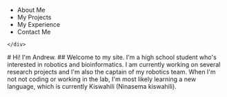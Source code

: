 <html>
  <head>
    <meta charset="utf-8">
    <meta name="viewport" content="width=device-width, initial-scale=1">
    <title>Hello Bulma!</title>
    <link rel="stylesheet" href="https://cdnjs.cloudflare.com/ajax/libs/bulma/0.7.5/css/bulma.min.css">
    <script defer src="https://use.fontawesome.com/releases/v5.3.1/js/all.js"></script>
  </head>
  <body>
  <section class="section">
    <div class="container">
<div class="tabs is-large is-centered">
  <ul>
    <li class="is-active"><a>About Me</a></li>
    <li><a>My Projects</a></li>
    <li><a>My Experience</a></li>
    <li><a>Contact Me</a></li>
  </ul>
</div>
     
    </div>
  </section>
  </body>
</html>
 # Hi! I'm Andrew.
 ## Welcome to my site. I'm a high school student who's interested in robotics and bioinformatics. I am currently working on several research projects and I'm also the captain of my robotics team. When I'm not not coding or working in the lab, I'm most likely learning a new language, which is currently Kiswahili (Ninasema kiswahili).
